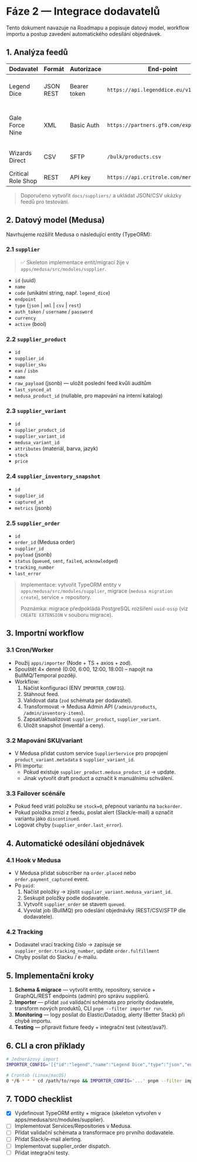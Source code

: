 # Fáze 2 — Integrace dodavatelů

Tento dokument navazuje na Roadmapu a popisuje datový model, workflow importu a postup zavedení automatického odesílání objednávek.

## 1. Analýza feedů

| Dodavatel | Formát | Autorizace | End-point | Poznámky |
|-----------|--------|------------|-----------|----------|
| Legend Dice | JSON REST | Bearer token | `https://api.legenddice.eu/v1/products` | obsahuje varianty (materiál, barva) |
| Gale Force Nine | XML | Basic Auth | `https://partners.gf9.com/export.xml` | sklady USA/EU, potřebné mapování měn |
| Wizards Direct | CSV | SFTP | `/bulk/products.csv` | obsahuje EAN/ISBN, kategorie |
| Critical Role Shop | REST | API key | `https://api.critrole.com/merch` | pro merch/bundly |

> Doporučeno vytvořit `docs/suppliers/` a ukládat JSON/CSV ukázky feedů pro testování.

## 2. Datový model (Medusa)

Navrhujeme rozšířit Medusa o následující entity (TypeORM):

### 2.1 `supplier`
>
> ✅ Skeleton implementace entit/migrací žije v `apps/medusa/src/modules/supplier`.

- `id` (uuid)
- `name`
- `code` (unikátní string, např. `legend_dice`)
- `endpoint`
- `type` (`json` | `xml` | `csv` | `rest`)
- `auth_token` / `username` / `password`
- `currency`
- `active` (bool)

### 2.2 `supplier_product`

- `id`
- `supplier_id`
- `supplier_sku`
- `ean` / `isbn`
- `name`
- `raw_payload` (jsonb) — uložit poslední feed kvůli auditům
- `last_synced_at`
- `medusa_product_id` (nullable, pro mapování na interní katalog)

### 2.3 `supplier_variant`

- `id`
- `supplier_product_id`
- `supplier_variant_id`
- `medusa_variant_id`
- `attributes` (materiál, barva, jazyk)
- `stock`
- `price`

### 2.4 `supplier_inventory_snapshot`

- `id`
- `supplier_id`
- `captured_at`
- `metrics` (jsonb)

### 2.5 `supplier_order`

- `id`
- `order_id` (Medusa order)
- `supplier_id`
- `payload` (jsonb)
- `status` (`queued`, `sent`, `failed`, `acknowledged`)
- `tracking_number`
- `last_error`

> Implementace: vytvořit TypeORM entity v `apps/medusa/src/modules/supplier`, migrace (`medusa migration create`), service + repository.
>
> Poznámka: migrace předpokládá PostgreSQL rozšíření `uuid-ossp` (viz `CREATE EXTENSION` v souboru migrace).

## 3. Importní workflow

### 3.1 Cron/Worker

- Použij `apps/importer` (Node + TS + axios + zod).
- Spouštět 4× denně (0:00, 6:00, 12:00, 18:00) – napojit na BullMQ/Temporal později.
- Workflow:
  1. Načíst konfiguraci (ENV `IMPORTER_CONFIG`).
  2. Stáhnout feed.
  3. Validovat data (`zod` schémata per dodavatel).
  4. Transformovat → Medusa Admin API (`/admin/products`, `/admin/inventory-items`).
  5. Zapsat/aktualizovat `supplier_product`, `supplier_variant`.
  6. Uložit snapshot (inventář a ceny).

### 3.2 Mapování SKU/variant

- V Medusa přidat custom service `SupplierService` pro propojení `product_variant.metadata` s `supplier_variant_id`.
- Při importu:
  - Pokud existuje `supplier_product.medusa_product_id` → update.
  - Jinak vytvořit draft product a označit k manuálnímu schválení.

### 3.3 Failover scénáře

- Pokud feed vrátí položku se `stock=0`, přepnout variantu na `backorder`.
- Pokud položka zmizí z feedu, poslat alert (Slack/e-mail) a označit variantu jako `discontinued`.
- Logovat chyby (`supplier_order.last_error`).

## 4. Automatické odesílání objednávek

### 4.1 Hook v Medusa

- V Medusa přidat subscriber na `order.placed` nebo `order.payment_captured` event.
- Po `paid`:
  1. Načíst položky → zjistit `supplier_variant.medusa_variant_id`.
  2. Seskupit položky podle dodavatele.
  3. Vytvořit `supplier_order` se stavem `queued`.
  4. Vyvolat job (BullMQ) pro odeslání objednávky (REST/CSV/SFTP dle dodavatele).

### 4.2 Tracking

- Dodavatel vrací tracking číslo → zapisuje se `supplier_order.tracking_number`, update `order.fulfillment`
- Chyby posílat do Slacku / e-mailu.

## 5. Implementační kroky

1. **Schema & migrace** — vytvořit entity, repository, service + GraphQL/REST endpoints (admin) pro správu supplierů.
2. **Importer** — přidat `zod` validační schémata pro priority dodavatele, transform nových produktů, CLI `pnpm --filter importer run`.
3. **Monitoring** — logy posílat do Elastic/Datadog, alerty (Better Stack) při chybě importu.
4. **Testing** — připravit fixture feedy + integrační test (vitest/ava?).

## 6. CLI a cron příklady

```bash
# Jednorázový import
IMPORTER_CONFIG='[{"id":"legend","name":"Legend Dice","type":"json","endpoint":"https://...","authToken":"..."}]' pnpm --filter importer run

# Crontab (Linux/macOS)
0 */6 * * * cd /path/to/repo && IMPORTER_CONFIG='...' pnpm --filter importer run >> importer.log 2>&1
```

## 7. TODO checklist

- [x] Vydefinovat TypeORM entity + migrace (skeleton vytvořen v apps/medusa/src/modules/supplier).
- [ ] Implementovat Services/Repositories v Medusa.
- [ ] Přidat validační schémata a transformace pro prvního dodavatele.
- [ ] Přidat Slack/e-mail alerting.
- [ ] Implementovat supplier_order dispatch.
- [ ] Přidat integrační testy.
